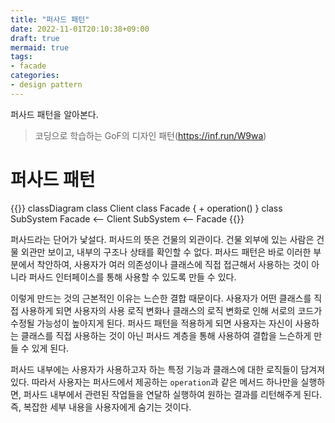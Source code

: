 ```yaml
---
title: "퍼사드 패턴"
date: 2022-11-01T20:10:38+09:00
draft: true
mermaid: true
tags:
- facade
categories:
- design pattern
---
```

퍼사드 패턴을 알아본다.
<!--more-->

> 코딩으로 학습하는 GoF의 디자인 패턴(https://inf.run/W9wa)

# 퍼사드 패턴

{{<mermaid>}}
classDiagram
    class Client
    class Facade {
        + operation()
    }
    class SubSystem
    Facade <-- Client
    SubSystem <-- Facade
{{</mermaid>}}

퍼사드라는 단어가 낯설다. 퍼사드의 뜻은 건물의 외관이다. 건물 외부에 있는 사람은 건물 외관만 보이고, 내부의 구조나 상태를 확인할 수 없다. 퍼사드 패턴은 바로 이러한 부분에서 착안하여, 사용자가 여러 의존성이나 클래스에 직접 접근해서 사용하는 것이 아니라 퍼사드 인터페이스를 통해 사용할 수 있도록 만들 수 있다.

이렇게 만드는 것의 근본적인 이유는 느슨한 결합 때문이다. 사용자가 어떤 클래스를 직접 사용하게 되면 사용자의 사용 로직 변화나 클래스의 로직 변화로 인해 서로의 코드가 수정될 가능성이 높아지게 된다. 퍼사드 패턴을 적용하게 되면 사용자는 자신이 사용하는 클래스를 직접 사용하는 것이 아닌 퍼사드 계층을 통해 사용하여 결합을 느슨하게 만들 수 있게 된다.

퍼사드 내부에는 사용자가 사용하고자 하는 특정 기능과 클래스에 대한 로직들이 담겨져 있다. 따라서 사용자는 퍼사드에서 제공하는 `operation`과 같은 메서드 하나만을 실행하면, 퍼사드 내부에서 관련된 작업들을 연달하 실행하여 원하는 결과를 리턴해주게 된다. 즉, 복잡한 세부 내용을 사용자에게 숨기는 것이다.